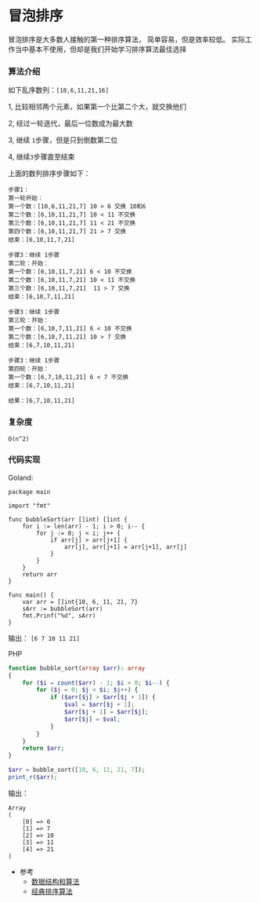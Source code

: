 # 冒泡排序

冒泡排序是大多数人接触的第一种排序算法，
简单容易，但是效率较低。
实际工作当中基本不使用，但却是我们开始学习排序算法最佳选择

### 算法介绍

如下乱序数列：`[10,6,11,21,16]`


1, 比较相邻两个元素，如果第一个比第二个大，就交换他们

2, 经过一轮迭代，最后一位数成为最大数

3, 继续 `1`步骤，但是只到倒数第二位

4, 继续`3`步骤直至结束

上面的数列排序步骤如下：
```
步骤1：
第一轮开始：
第一个数：[10,6,11,21,7] 10 > 6 交换 10和6
第二个数：[6,10,11,21,7] 10 < 11 不交换
第三个数：[6,10,11,21,7] 11 < 21 不交换
第四个数：[6,10,11,21,7] 21 > 7 交换
结束：[6,10,11,7,21]

步骤3：继续 1步骤
第二轮：开始：
第一个数：[6,10,11,7,21] 6 < 10 不交换
第二个数：[6,10,11,7,21] 10 < 11 不交换
第三个数：[6,10,11,7,21]  11 > 7 交换
结束：[6,10,7,11,21]

步骤3：继续 1步骤
第三轮：开始：
第一个数：[6,10,7,11,21] 6 < 10 不交换
第二个数：[6,10,7,11,21] 10 > 7 交换
结束：[6,7,10,11,21]

步骤3：继续 1步骤
第四轮：开始：
第一个数：[6,7,10,11,21] 6 < 7 不交换
结束：[6,7,10,11,21]

结果：[6,7,10,11,21]
```
### 复杂度

`O(n^2)`

### 代码实现

Goland: 
```goland
package main

import "fmt"

func bubbleSort(arr []int) []int {
	for i := len(arr) - 1; i > 0; i-- {
		for j := 0; j < i; j++ {
			if arr[j] > arr[j+1] {
				arr[j], arr[j+1] = arr[j+1], arr[j]
			}
		}
	}
	return arr
}

func main() {
	var arr = []int{10, 6, 11, 21, 7}
	sArr := bubbleSort(arr)
	fmt.Prinf("%d", sArr)
}
```

输出： 
```[6 7 10 11 21]```

PHP

```php
function bubble_sort(array $arr): array
{
    for ($i = count($arr) - 1; $i > 0; $i--) {
        for ($j = 0; $j < $i; $j++) {
            if ($arr[$j] > $arr[$j + 1]) {
                $val = $arr[$j + 1];
                $arr[$j + 1] = $arr[$j];
                $arr[$j] = $val;
            }
        }
    }
    return $arr;
}

$arr = bubble_sort([10, 6, 11, 21, 7]);
print_r($arr);
```

输出： 
```
Array
(
    [0] => 6
    [1] => 7
    [2] => 10
    [3] => 11
    [4] => 21
)
```

* 参考
    * [数据结构和算法](https://www.bookstack.cn/read/JS-Sorting-Algorithm/3.insertionSort.md)
    * [经典排序算法](https://www.bookstack.cn/read/hunterhug-goa.c/algorithm-sort-insert_sort.md)
